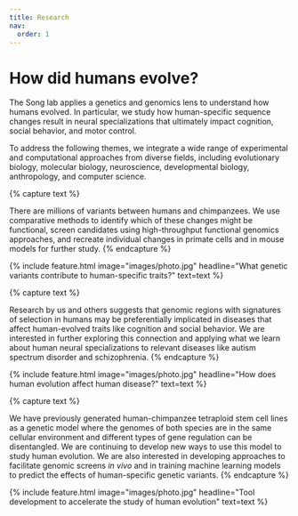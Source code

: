 ```yaml
---
title: Research
nav:
  order: 1
---
```


# How did humans evolve?

The Song lab applies a genetics and genomics lens to understand how humans evolved. In particular, we study how human-specific sequence changes result in neural specializations that ultimately impact cognition, social behavior, and motor control. 

To address the following themes, we integrate a wide range of experimental and computational approaches from diverse fields, including evolutionary biology, molecular biology, neuroscience, developmental biology, anthropology, and computer science.

{% capture text %}

There are millions of variants between humans and chimpanzees. We use comparative methods to identify which of these changes might be functional, screen candidates using high-throughput functional genomics approaches, and recreate individual changes in primate cells and in mouse models for further study. {% endcapture %}

{% include feature.html image="images/photo.jpg" headline="What genetic variants contribute to human-specific traits?" text=text %}

{% capture text %}

Research by us and others suggests that genomic regions with signatures of selection in humans may be preferentially implicated in diseases that affect human-evolved traits like cognition and social behavior. We are interested in further exploring this connection and applying what we learn about human neural specializations to relevant diseases like autism spectrum disorder and schizophrenia. {% endcapture %}

{% include feature.html image="images/photo.jpg" headline="How does human evolution affect human disease?" text=text %}

{% capture text %}

We have previously generated human-chimpanzee tetraploid stem cell lines as a genetic model where the genomes of both species are in the same cellular environment and different types of gene regulation can be disentangled. We are continuing to develop new ways to use this model to study human evolution. We are also interested in developing approaches to facilitate genomic screens *in vivo* and in training machine learning models to predict the effects of human-specific genetic variants. {% endcapture %}

{% include feature.html image="images/photo.jpg" headline="Tool development to accelerate the study of human evolution" text=text %}


<!-- #### What genetic variants contribute to human-specific traits?
There are millions of variants between humans and chimpanzees. We use comparative methods to identify which of these changes might be functional, screen candidates using high-throughput functional genomics approaches, and recreate individual changes in primate cells and in mouse models for further study. 

#### How does human evolution affect human disease?
Research by us and others suggests that genomic regions with signatures of selection in humans may be preferentially implicated in diseases that affect human-evolved traits like cognition and social behavior. We are interested in further exploring this connection and applying what we learn about human neural specializations to relevant diseases like autism spectrum disorder and schizophrenia.

#### Tool development to accelerate the study of human evolution
We have previously generated human-chimpanzee tetraploid stem cell lines as a genetic model where the genomes of both species are in the same cellular environment and different types of gene regulation can be disentangled. We are continuing to develop new ways to use this model to study human evolution. We are also interested in developing approaches to facilitate genomic screens *in vivo* and in training machine learning models to predict the effects of human-specific genetic variants. -->
